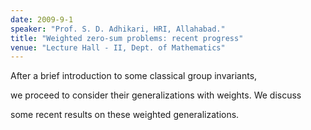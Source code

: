 ```yaml
---
date: 2009-9-1
speaker: "Prof. S. D. Adhikari, HRI, Allahabad."
title: "Weighted zero-sum problems: recent progress"
venue: "Lecture Hall - II, Dept. of Mathematics"
---
```

After a brief introduction to some classical group invariants,

we proceed to consider their generalizations with weights. We discuss

some recent results on these weighted generalizations.
